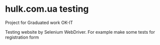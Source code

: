 # hulk.com.ua testing

Project for Graduated work OK-IT

Testing website by Selenium WebDriver. For example make some tests for registration form
